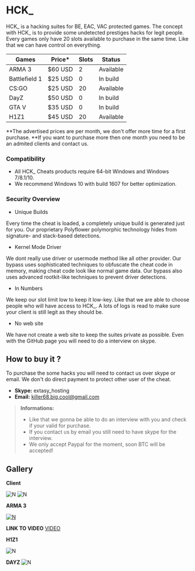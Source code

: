 # HCK_ 
HCK_ is a hacking suites for BE, EAC, VAC protected games.
The concept with HCK_ is to provide some undetected prestiges hacks for legit people.
Every games only have 20 slots available to purchase in the same time. Like that we can have control on everything.

| Games | Price* | Slots | Status |
| ------ | ------ | ------ | ------ |
| ARMA 3 | $60 USD | 2  | Available |
| Battlefield 1 | $25 USD | 0 | In build |
| CS:GO | $25 USD | 20 | Available |
| DayZ | $50 USD | 0 | In build |
| GTA V | $35 USD | 0 |In build |
| H1Z1 | $45 USD | 20 | Available |
**The advertised prices are per month, we don't offer more time for a first purchase.
**If you want to purchase more then one month you need to be an admited clients and contact us. 

### Compatibility
* All HCK_ Cheats products require 64-bit Windows and Windows 7/8.1/10. 
* We recommend Windows 10 with build 1607 for better optimization.

### Security Overview
* Unique Builds

Every time the cheat is loaded, a completely unique build is generated just for you. Our proprietary Polyflower polymorphic technology hides from signature- and stack-based detections.
* Kernel Mode Driver

We dont really use driver or usermode method like all other provider. Our bypass uses sophisticated techniques to obfuscate the cheat code in memory, making cheat code look like normal game data. Our bypass also uses advanced rootkit-like techniques to prevent driver detections.
* In Numbers

We keep our slot limit low to keep it low-key. Like that we are able to choose people who will have access to HCK_. A lots of logs is read to make sure your client is still legit as they should be.

* No web site

We have not create a web site to keep the suites private as possible. Even with the GitHub page you will need to do a interview on skype.

## How to buy it ?
To purchase the some hacks you will need to contact us over skype or email. We don't do direct payment to protect other user of the cheat. 

* **Skype:** extasy_hosting
* **Email:** killer68.big.cool@gmail.com

> **Informations:**
> - Like that we gonna be able to do an interview with you and check if your valid for purchase.
> - If you contact us by email you still need to have skype for the interview.
> - We only accept Paypal for the moment, soon BTC will be accepted!

## Gallery
**Client**

![N](https://cloud.githubusercontent.com/assets/7407741/22225448/768bd0be-e190-11e6-9a05-07415b7cdd0f.gif)
![N](https://cloud.githubusercontent.com/assets/7407741/22225450/78a81c7c-e190-11e6-95e5-3b264a1010b4.gif)

**ARMA 3**

[![N](https://i.gyazo.com/c9ab231c2c93c4164bba4db626a9be93.png)](https://youtu.be/USxhm3z0Etg)

**LINK TO VIDEO** [VIDEO](https://youtu.be/USxhm3z0Etg)

**H1Z1**

![N](https://i.gyazo.com/54e0a7c563b4cdcbaf6b48592eaeda64.jpg)

**DAYZ**
![N](https://i.gyazo.com/3ded8337fe16bba61b78714c2822469d.gif)



